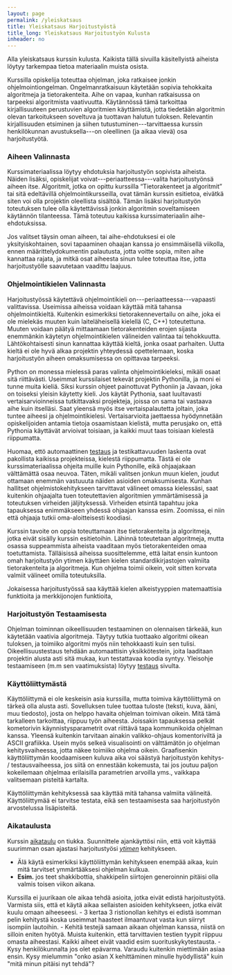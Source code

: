 ```yaml
---
layout: page
permalink: /yleiskatsaus
title: Yleiskatsaus Harjoitustyöstä
title_long: Yleiskatsaus Harjoitustyön Kulusta
inheader: no
---
```


Alla yleiskatsaus kurssin kulusta. Kaikista tällä sivuilla käsitellyistä aiheista löytyy 
tarkempaa tietoa materiaalin muista osista. 

Kurssilla opiskelija toteuttaa ohjelman, joka ratkaisee jonkin ohjelmointiongelman. Ongelmanratkaisuun käytetään sopivia tehokkaita algoritmeja ja tietorakenteita. Aihe on vapaa, kunhan ratkaisussa on tarpeeksi algoritmista vaativuutta. Käytännössä tämä tarkoittaa kirjallisuuteen perustuvien algoritmien käyttämistä, jotta tiedetään algoritmin olevan tarkoitukseen soveltuva ja tuottavan halutun tuloksen.
Relevantin kirjallisuuden etsiminen ja siihen tutustuminen---tarvittaessa kurssin henkilökunnan avustuksella---on oleellinen (ja aikaa vievä) osa harjoitustyötä. 

### Aiheen Valinnasta 
Kurssimateriaalissa löytyy ehdotuksia harjoitustyön sopivista aiheista. Näiden lisäksi,
opiskelijat voivat---periaatteessa---valita harjoitustyönsä aiheen itse. 
Algoritmit, jotka on opittu kurssilla “Tietorakenteet ja algoritmit” tai sitä edeltävillä ohjelmointikursseilla, ovat tämän kurssin esitietoa, eivätkä siten voi olla projektin oleellista sisältöä. Tämän lisäksi harjoitustyön toteutuksen tulee 
olla käytettävissä jonkin algoritmin soveltamiseen käytännön tilanteessa. Tämä toteutuu kaikissa kurssimateriaalin aihe-ehdotuksissa.

Jos valitset täysin oman aiheen, tai aihe-ehdotuksesi ei ole yksityiskohtainen, sovi tapaaminen ohaajan kanssa jo ensimmäisellä viikolla, ennen määrittelydokumentin palautusta, jotta voitte sopia, miten aihe kannattaa rajata, ja mitkä osat aiheesta sinun tulee toteuttaa itse, jotta harjoitustyölle saavutetaan vaadittu laajuus.

### Ohjelmointikielen Valinnasta
Harjoitustyössä käytettävä ohjelmointikieli on---periaatteessa---vapaasti valittavissa.
Useimissa aiheissa voidaan käyttää mitä tahansa ohjelmointikieltä. 
Kuitenkin esimerkiksi tietorakennevertailu on aihe, joka ei ole mielekäs muuten kuin laiteläheisellä kielellä (C, C++) toteutettuna. Muuten voidaan päätyä mittaamaan tietorakenteiden erojen sijasta enemmänkin käytetyn ohjelmointikielen välineiden valintaa tai tehokkuutta. Lähtökohtaisesti sinun kannattaa käyttää kieltä, jonka osaat parhaiten. Uutta kieltä ei ole hyvä alkaa projektin yhteydessä opettelemaan, koska harjoitustyön aiheen omaksumisessa on opittavaa tarpeeksi.

Python on monessa mielessä paras valinta ohjelmointikieleksi, mikäli osaat sitä riittävästi. 
Useimmat kurssilaiset tekevät projektin Pythonilla, ja moni ei tunne muita kieliä. Siksi kurssin ohjeet painottuvat Pythoniin ja Javaan, joka on toiseksi yleisin käytetty kieli. 
Jos käytät Pythonia, saat luultavasti vertaisarvioinneissa tutkittavaksi projekteja, joissa on sama tai vastaava aihe kuin itselläsi. Saat yleensä myös itse vertaispalautetta joltain, joka tuntee aiheesi ja ohjelmointikielesi. 
Vertaisarvioita jaettaessa hyödynnetään opiskelijoiden antamia tietoja osaamistaan kielistä, mutta perusjako on, että Pythonia käyttävät arvioivat toisiaan, ja kaikki muut taas toisiaan kielestä riippumatta.

Huomaa, ettö automaattinen [testaus](/testing) ja testikattavuuden laskenta ovat pakollista kaikissa projekteissa, kielestä riippumatta. Tästä ei ole kurssimateriaalissa ohjeita muille kuin Pythonille, eikä ohjaajakaan välttämättä 
osaa neuvoa. Täten, mikäli valitsen jonkun muun kielen, joudut ottamaan enemmän vastuuuta näiden asioiden omaksumisesta. 
Kunhan hallitset ohjelmistokehitykseen tarvittavat välineet omassa kielessäsi, saat kuitenkin ohjaajalta tuen toteutettavien algoritmien ymmärtämisessä ja toteutuksen virheiden jäljityksessä. Virheiden etsintä tapahtuu joka tapauksessa enimmäkseen yhdessä ohjaajan kanssa esim. Zoomissa, ei niin että ohjaaja tutkii oma-aloitteisesti koodiasi.

Kurssin tavoite on oppia toteuttamaan itse tietorakenteita ja algoritmeja, jotka eivät sisälly kurssin esitietoihin. Lähinnä toteutetaan algoritmeja, mutta osassa suppeammista aiheista vaaditaan myös tietorakenteiden 
omaa toetuttamista. Tälläisissä aiheissa suosittelemme, että laitat ensin kuntoon omah harjoitustyön ytimen 
käyttäen kielen standardikirjastojen valmiita tietorakenteita ja algoritmeja. Kun ohjelma toimii oikein, voit sitten korvata valmiit välineet omilla toteutuksilla.

Jokaisessa harjoitustyössä saa käyttää kielen alkeistyyppien matemaattisia funktioita ja merkkijonojen funktioita,

### Harjoitustyön Testaamisesta 
Ohjelman toiminnan oikeellisuuden testaaminen on olennaisen tärkeää, kun käytetään vaativia algoritmeja. Täytyy tutkia tuottaako algoritmi oikean tuloksen, ja toimiiko algoritmi myös niin tehokkaasti kuin sen tulisi. Oikeellisuustestaus tehdään automaattisin yksikkötestein, joita laaditaan projektin alusta asti sitä mukaa, kun testattavaa koodia syntyy. Yleisohje testaamiseen (m.m sen vaatimuksista) löytyy [testaus](/testing) sivulta. 


### Käyttöliittymästä
Käyttöliittymä ei ole keskeisin asia kurssilla, mutta toimiva käyttöliittymä on tärkeä olla alusta asti.
Sovelluksen tulee tuottaa tuloste (teksti, kuva, ääni, muu tiedosto), josta on helppo havaita ohjelman toimivan oikein.
Mitä tämä tarkalleen tarkoittaa, riippuu työn aiheesta. Joissakin tapauksessa pelkät kometorivin käynnistysparametrit ovat riittävä tapa kommunikoida ohjelman kanssa. Yleensä kuitenkin tarvitaan ainakin valikko-ohjaus komentoriviltä ja ASCII grafiikka. Usein myös selkeä visualisointi on välttämätön jo ohjelman kehitysvaiheessa, jotta näkee toimiiko ohjelma oikein. Graafisenkin käyttöliittymän koodaamiseen kuluva aika voi säästyä harjoitustyön kehitys- / testausvaiheessa, jos siitä on ennestään kokemusta, tai jos joutuu paljon kokeilemaan ohjelmaa erilaisilla parametrien arvoilla yms., vaikkapa valitsemaan pisteitä kartalta. 

Käyttöliittymän kehityksessä saa käyttää mitä tahansa valmiita välineitä. Käyttöliittymää ei tarvitse testata, eikä sen testaamisesta saa harjoitustyön arvostelussa lisäpisteitä.

### Aikataulusta
Kurssin [aikataulu](/aikataulu) on tiukka. Suunnittele ajankäyttösi niin, että voit käyttää suurimman osan ajastasi harjoitustyösi [*ytimen*](dokumentaatio#määrittelydokumentti) kehitykseen. 
- Älä käytä esimerkiksi käyttöliittymän kehitykseen enempää aikaa, kuin mitä tarvitset ymmärtääksesi ohjelman kulkua. 
- **Esim.** jos teet shakkibottia, shakkipelin siirtojen generoinnin pitäisi olla valmis toisen viikon aikana.   

Kurssilla ei juurikaan ole aikaa tehdä asioita, jotka eivät edistä harjoitustyötä. Varmista siis, että 
et käytä aikaa sellaisten asioiden kehitykseen, jotka eivät kuulu omaan aiheeseesi. 
    - 3 kertaa 3 ristionollan kehitys ei edistä isomman pelin kehitystä koska
      useimmat haasteet ilmaantuvat vasta kun siirryt isompiin lautoihin. 
    - Kehitä testejä samaan aikaan ohjelman kanssa, niistä on silloin eniten hyötyä. Muista kuitenkin, että 
      tarvittavien testien tyypit riippuu omasta aiheestasi. Kaikki aiheet eivät vaadid esim suorituskykytestausta.
    - Kysy henkilökunnalta jos olet epävarma. Varaudu kuitenkin miettimään asiaa ensin. Kysy mielummin "onko asian X kehittäminen minulle hyödyllistä" kuin "mitä minun pitäisi nyt tehdä"? 
    
